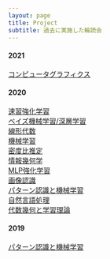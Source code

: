 ```yaml
---
layout: page
title: Project
subtitle: 過去に実施した輪読会
---
```


#### 2021
[コンピュータグラフィクス](https://deeplab-team.github.io/projects/2021-01-07-cg)

#### 2020
[速習強化学習](https://deeplab-team.github.io/projects/2020-10-11-rl-sokushu) \
[ベイズ機械学習/深層学習](https://deeplab-team.github.io/projects/2021-10-11-bayes) \
[線形代数](https://deeplab-team.github.io/projects/2020-09-11-lenear-algebra) \
[機械学習](https://deeplab-team.github.io/projects/2020-07-05-mlapp) \
[密度比推定](https://deeplab-team.github.io/projects/2020-05-27-density-ratio-estimation-3) \
[情報幾何学](https://deeplab-team.github.io/projects/2020-04-28-information-geometry) \
[MLP強化学習](https://deeplab-team.github.io/projects/2020-04-12-rl-mlp) \
[画像認識](https://deeplab-team.github.io/projects/2020-04-05-recognition) \
[パターン認識と機械学習](https://deeplab-team.github.io/projects/2020-03-22-prml) \
[自然言語処理](https://deeplab-team.github.io/projects/2020-02-23-nlp) \
[代数幾何と学習理論](https://deeplab-team.github.io/projects/2020-01-31-algebraic-geometry)
#### 2019
[パターン認識と機械学習](https://deeplab-team.github.io/projects/2020-03-22-prml)